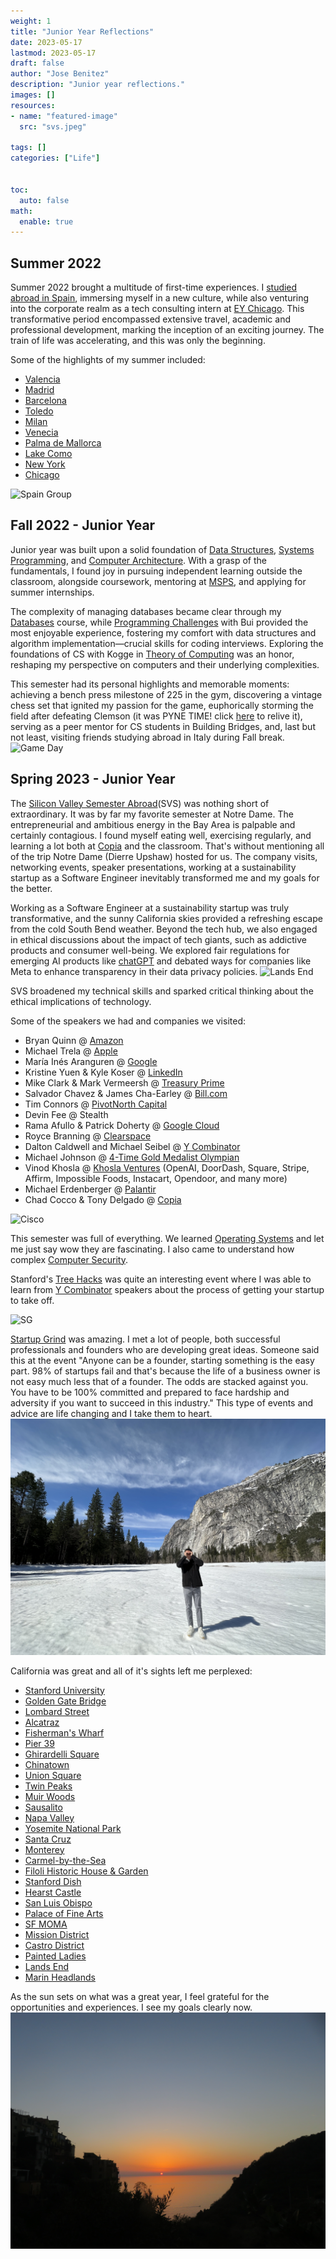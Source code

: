 ```yaml
---
weight: 1
title: "Junior Year Reflections"
date: 2023-05-17
lastmod: 2023-05-17
draft: false
author: "Jose Benitez"
description: "Junior year reflections."
images: []
resources:
- name: "featured-image"
  src: "svs.jpeg"

tags: []
categories: ["Life"]


toc:
  auto: false
math:
  enable: true
---
```


## Summer 2022
Summer 2022 brought a multitude of first-time experiences. I [studied abroad in Spain](https://engineering.nd.edu/departments-programs/study-abroad/spain-summer-engineering/), immersing myself in a new culture, while also venturing into the corporate realm as a tech consulting intern at [EY Chicago](https://www.ey.com/en_us). This transformative period encompassed extensive travel, academic and professional development, marking the inception of an exciting journey. The train of life was accelerating, and this was only the beginning.

Some of the highlights of my summer included:
- [Valencia](https://en.wikipedia.org/wiki/Valencia)
- [Madrid](https://en.wikipedia.org/wiki/Madrid)
- [Barcelona](https://en.wikipedia.org/wiki/Barcelona)
- [Toledo](https://en.wikipedia.org/wiki/Toledo,_Spain)
- [Milan](https://en.wikipedia.org/wiki/Milan)
- [Venecia](https://en.wikipedia.org/wiki/Venice)
- [Palma de Mallorca](https://en.wikipedia.org/wiki/Palma_de_Mallorca)
- [Lake Como](https://en.wikipedia.org/wiki/Lake_Como)
- [New York ](https://en.wikipedia.org/wiki/New_York_City)
- [Chicago](https://en.wikipedia.org/wiki/Chicago)

![Spain Group](./spain.png)



## Fall 2022 - Junior Year

Junior year was built upon a solid foundation of [Data Structures](https://www3.nd.edu/~pbui/teaching/cse.30331.fa16/), [Systems Programming](https://www3.nd.edu/~pbui/teaching/cse.20289.sp23/), and [Computer Architecture](https://www.tutorialspoint.com/what-is-computer-architecture#:~:text=Computer%20architecture%20can%20be%20defined,a%20system%20performs%20and%20operates.). With a grasp of the fundamentals, I found joy in pursuing independent learning outside the classroom, alongside coursework, mentoring at [MSPS](https://msps.nd.edu/), and applying for summer internships.

The complexity of managing databases became clear through my [Databases](https://timweninger.com/teaching/database-systems-concepts/) course, while [Programming Challenges](https://www3.nd.edu/~pbui/teaching/cse.30872.fa22/) with Bui provided the most enjoyable experience, fostering my comfort with data structures and algorithm implementation—crucial skills for coding interviews. Exploring the foundations of CS with Kogge in [Theory of Computing](https://www3.nd.edu/~kogge/courses/cse30151-fa17/) was an honor, reshaping my perspective on computers and their underlying complexities.

This semester had its personal highlights and memorable moments: achieving a bench press milestone of 225 in the gym, discovering a vintage chess set that ignited my passion for the game, euphorically storming the field after defeating Clemson (it was PYNE TIME! click [here](https://www.youtube.com/watch?v=21r_7dJ4cAg) to relive it), serving as a peer mentor for CS students in Building Bridges, and, last but not least, visiting friends studying abroad in Italy during Fall break.
![Game Day](./gameday.png)

## Spring 2023 - Junior Year
The [Silicon Valley Semester Abroad](https://california.nd.edu/siliconvalley/)(SVS) was nothing short of extraordinary. It was by far my favorite semester at Notre Dame. The entrepreneurial and ambitious energy in the Bay Area is palpable and certainly contagious. I found myself eating well, exercising regularly, and learning a lot both at [Copia](https://www.gocopia.com/) and the classroom. That's without mentioning all of the trip Notre Dame (Dierre Upshaw) hosted for us. The company visits, networking events, speaker presentations, working at a sustainability startup as a Software Engineer inevitably transformed me and my goals for the better. 

Working as a Software Engineer at a sustainability startup was truly transformative, and the sunny California skies provided a refreshing escape from the cold South Bend weather. Beyond the tech hub, we also engaged in ethical discussions about the impact of tech giants, such as addictive products and consumer well-being. We explored fair regulations for emerging AI products like [chatGPT](https://chat.openai.com/) and debated ways for companies like Meta to enhance transparency in their data privacy policies.
![Lands End](./blue2.png)

SVS broadened my technical skills and sparked critical thinking about the ethical implications of technology.

Some of the speakers we had and companies we visited:
- Bryan Quinn @ [Amazon](https://www.amazon.com/)
- Michael Trela @ [Apple](https://www.apple.com/)
- María Inés Aranguren @ [Google](https://www.google.com/)
- Kristine Yuen & Kyle Koser @ [LinkedIn](https://www.linkedin.com)
- Mike Clark & Mark Vermeersh @ [Treasury Prime](https://www.treasuryprime.com/)
- Salvador Chavez & James Cha-Earley @ [Bill.com](https://www.bill.com/)
- Tim Connors @ [PivotNorth Capital](https://pivotnorth.com/)
- Devin Fee @ Stealth
- Rama Afullo & Patrick Doherty @ [Google Cloud](https://cloud.google.com/)
- Royce Branning @ [Clearspace](https://www.getclearspace.com/)
- Dalton Caldwell and Michael Seibel @ [Y Combinator](https://www.ycombinator.com/)
- Michael Johnson @ [4-Time Gold Medalist Olympian](https://en.wikipedia.org/wiki/Michael_Johnson_(sprinter))
- Vinod Khosla @ [Khosla Ventures](https://www.khoslaventures.com/) (OpenAI, DoorDash, Square, Stripe, Affirm, Impossible Foods, Instacart, Opendoor, and many more)
- Michael Erdenberger @ [Palantir](https://www.palantir.com/)
- Chad Cocco & Tony Delgado @ [Copia](https://www.gocopia.com/)

![Cisco](./cisco2.png)


This semester was full of everything. We learned [Operating Systems](https://www3.nd.edu/~pbui/teaching/cse.30341.fa22/) and let me just say wow they are fascinating. I also came to understand how complex [Computer Security](https://bootcamp.berkeley.edu/blog/what-is-computer-security/#:~:text=Computer%20security%20refers%20to%20measures,security%20and%20computer%20safety%20practices.). 

Stanford's [Tree Hacks](https://www.treehacks.com/) was quite an interesting event where I was able to learn from [Y Combinator](https://www.ycombinator.com/) speakers about the process of getting your startup to take off. 

![SG](./startup.png)

[Startup Grind](https://www.startupgrind.com/events/details/startup-grind-silicon-valley-san-francisco-bay-area-presents-global-conference-2023/) was amazing. I met a lot of people, both successful professionals and founders who are developing great ideas. Someone said this at the event "Anyone can be a founder, starting something is the easy part. 98% of startups fail and that's because the life of a business owner is not easy much less that of a founder. The odds are stacked against you. You have to be 100% committed and prepared to face hardship and adversity if you want to succeed in this industry." This type of events and advice are life changing and I take them to heart. 
![Yosemite](./yosemite.jpeg)

California was great and all of it's sights left me perplexed:
- [Stanford University](https://www.stanford.edu/)
- [Golden Gate Bridge](https://www.goldengatebridge.org/)
- [Lombard Street](https://en.wikipedia.org/wiki/Lombard_Street_San_Francisco)
- [Alcatraz](https://www.nps.gov/alca/index.htm)
- [Fisherman's Wharf](https://www.fishermanswharf.org/)
- [Pier 39](https://www.pier39.com/)
- [Ghirardelli Square](https://www.ghirardellisq.com/)
- [Chinatown](https://www.sanfranciscochinatown.com/)
- [Union Square](https://www.unionsquaresf.com/)
- [Twin Peaks](https://sfrecpark.org/destination/twin-peaks/)
- [Muir Woods](https://www.nps.gov/muwo/index.htm)
- [Sausalito](https://www.sausalito.org/)
- [Napa Valley](https://www.visitnapavalley.com/)
- [Yosemite National Park](https://www.nps.gov/yose/index.htm)
- [Santa Cruz](https://www.cityofsantacruz.com/)
- [Monterey](https://www.seemonterey.com/)
- [Carmel-by-the-Sea](https://www.carmelcalifornia.com/)
- [Filoli Historic House & Garden](https://filoli.org/)
- [Stanford Dish](https://dish.stanford.edu/)
- [Hearst Castle](https://hearstcastle.org/)
- [San Luis Obispo](https://www.slocity.org/)
- [Palace of Fine Arts](https://palaceoffinearts.org/)
- [SF MOMA](https://www.sfmoma.org/)
- [Mission District](https://www.sftravel.com/article/mission-district-guide)
- [Castro District](https://www.sfcastro.com/)
- [Painted Ladies](https://sfrecpark.org/visitacion-valley-playground/)
- [Lands End](https://www.nps.gov/goga/planyourvisit/landsend.htm)
- [Marin Headlands](https://www.nps.gov/goga/planyourvisit/marin-headlands.htm)



As the sun sets on what was a great year, I feel grateful for the opportunities and experiences. I see my goals clearly now. 
![Sunset](./sun.JPG)